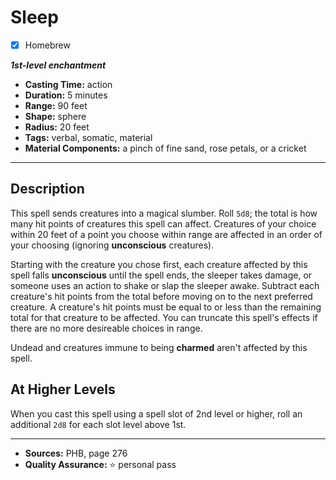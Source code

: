 # Sleep
- [x] Homebrew

***1st-level enchantment***
- **Casting Time:** action
- **Duration:** 5 minutes
- **Range:** 90 feet
- **Shape:** sphere
- **Radius:** 20 feet
- **Tags:** verbal, somatic, material
- **Material Components:** a pinch of fine sand, rose petals, or a cricket

---

## Description
This spell sends creatures into a magical slumber.
Roll `5d8`; the total is how many hit points of creatures this spell can affect.
Creatures of your choice within 20 feet of a point you choose within range are affected in an order of your choosing (ignoring **unconscious** creatures).

Starting with the creature you chose first, each creature affected by this spell falls **unconscious** until the spell ends, the sleeper takes damage, or someone uses an action to shake or slap the sleeper awake.
Subtract each creature's hit points from the total before moving on to the next preferred creature.
A creature's hit points must be equal to or less than the remaining total for that creature to be affected.
You can truncate this spell's effects if there are no more desireable choices in range.

Undead and creatures immune to being **charmed** aren't affected by this spell.

## At Higher Levels
When you cast this spell using a spell slot of 2nd level or higher, roll an additional `2d8` for each slot level above 1st.

---

- **Sources:** PHB, page 276
- **Quality Assurance:** :star: personal pass

